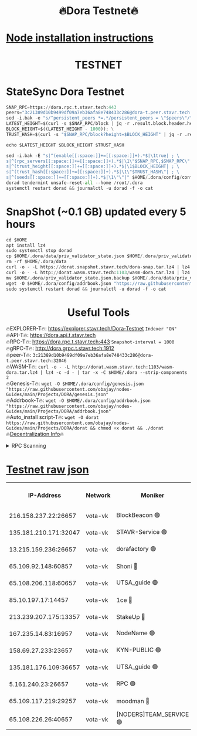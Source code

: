<h1 align="center"> 🔥Dora Testnet🔥</h1>

[Node installation instructions](https://github.com/obajay/nodes-Guides/tree/main/Projects/DORA)
=

<h1 align="center"> TESTNET</h1>

# StateSync Dora Testnet
```python
SNAP_RPC=https://dora.rpc.t.stavr.tech:443
peers="3c21389d10b9499df09a7eb36afa8e748433c286@dora-t.peer.stavr.tech:32046"
sed -i.bak -e "s/^persistent_peers *=.*/persistent_peers = \"$peers\"/" $HOME/.dora/config/config.toml
LATEST_HEIGHT=$(curl -s $SNAP_RPC/block | jq -r .result.block.header.height); \
BLOCK_HEIGHT=$((LATEST_HEIGHT - 1000)); \
TRUST_HASH=$(curl -s "$SNAP_RPC/block?height=$BLOCK_HEIGHT" | jq -r .result.block_id.hash)

echo $LATEST_HEIGHT $BLOCK_HEIGHT $TRUST_HASH

sed -i.bak -E "s|^(enable[[:space:]]+=[[:space:]]+).*$|\1true| ; \
s|^(rpc_servers[[:space:]]+=[[:space:]]+).*$|\1\"$SNAP_RPC,$SNAP_RPC\"| ; \
s|^(trust_height[[:space:]]+=[[:space:]]+).*$|\1$BLOCK_HEIGHT| ; \
s|^(trust_hash[[:space:]]+=[[:space:]]+).*$|\1\"$TRUST_HASH\"| ; \
s|^(seeds[[:space:]]+=[[:space:]]+).*$|\1\"\"|" $HOME/.dora/config/config.toml
dorad tendermint unsafe-reset-all --home /root/.dora
systemctl restart dorad && journalctl -u dorad -f -o cat
```
# SnapShot (~0.1 GB) updated every 5 hours
```python
cd $HOME
apt install lz4
sudo systemctl stop dorad
cp $HOME/.dora/data/priv_validator_state.json $HOME/.dora/priv_validator_state.json.backup
rm -rf $HOME/.dora/data
curl -o - -L https://dorat.snapshot.stavr.tech/dora-snap.tar.lz4 | lz4 -c -d - | tar -x -C $HOME/.dora --strip-components 2
curl -o - -L http://dorat.wasm.stavr.tech:1103/wasm-dora.tar.lz4 | lz4 -c -d - | tar -x -C $HOME/.dora --strip-components 2
mv $HOME/.dora/priv_validator_state.json.backup $HOME/.dora/data/priv_validator_state.json
wget -O $HOME/.dora/config/addrbook.json "https://raw.githubusercontent.com/obajay/nodes-Guides/main/Projects/DORA/addrbook.json"
sudo systemctl restart dorad && journalctl -u dorad -f -o cat
```
 <h1 align="center"> Useful Tools</h1>
 
🔥EXPLORER-T🔥: https://explorer.stavr.tech/Dora-Testnet        `Indexer "ON"` \
🔥API-T🔥:      https://dora.api.t.stavr.tech \
🔥RPC-T🔥:      https://dora.rpc.t.stavr.tech:443              `Snapshot-interval = 1000` \
🔥gRPC-T🔥:     http://dora.grpc.t.stavr.tech:1912 \
🔥peer-T🔥:     `3c21389d10b9499df09a7eb36afa8e748433c286@dora-t.peer.stavr.tech:32046` \
🔥WASM-T🔥:     ```curl -o - -L http://dorat.wasm.stavr.tech:1103/wasm-dora.tar.lz4 | lz4 -c -d - | tar -x -C $HOME/.dora --strip-components 2``` \
🔥Genesis-T🔥:  ```wget -O $HOME/.dora/config/genesis.json "https://raw.githubusercontent.com/obajay/nodes-Guides/main/Projects/DORA/genesis.json"``` \
🔥Addrbook-T🔥: ```wget -O $HOME/.dora/config/addrbook.json "https://raw.githubusercontent.com/obajay/nodes-Guides/main/Projects/DORA/addrbook.json"``` \
🔥Auto_install script-T🔥:  `wget -O dorat https://raw.githubusercontent.com/obajay/nodes-Guides/main/Projects/DORA/dorat && chmod +x dorat && ./dorat` \
🔥[Decentralization Info](https://github.com/obajay/StateSync-snapshots/tree/main/Projects/Dora/Decentralization)🔥

<details>
<summary>RPC Scanning</summary>

<h2 align="center"> We scan nodes in real time every 4 hours. And we provide the final result of RPC endpoints.
We cannot influence the operation of these nodes in any way. </h2>


```python
If Voting Power is higher than 0 --> then the Node is a validator of the network and may be subject to attack and be a potential threat to the chain.
```
```python
We marked such validators with a red symbol
```

</details>

[Testnet raw json](https://rpc-check.dorat.stavr.tech/dorat/rpc-dorat-result.json)
=



<table><tr><th>IP-Address</th><th>Network</th><th>Moniker</th><th>Latest Block Height</th><th>Earliest Block Height</th><th>Catching Up</th><th>Tx Index</th><th>Voting Power</th><th>Scan Time</th></tr><tr><td>216.158.237.22:26657</td><td>vota-vk</td><td>BlockBeacon 🟢</td><td>226639</td><td>1</td><td>False</td><td>off</td><td>0</td><td>2024-01-04T12:08:18.544148187UTC</td></tr><tr><td>135.181.210.171:32047</td><td>vota-vk</td><td>STAVR-Service 🟢</td><td>226640</td><td>1</td><td>False</td><td>on</td><td>0</td><td>2024-01-04T12:08:23.365689965UTC</td></tr><tr><td>13.215.159.236:26657</td><td>vota-vk</td><td>dorafactory 🟢</td><td>226640</td><td>1</td><td>False</td><td>on</td><td>0</td><td>2024-01-04T12:08:24.626743927UTC</td></tr><tr><td>65.109.92.148:60857</td><td>vota-vk</td><td>Shoni 🔴</td><td>226640</td><td>1</td><td>False</td><td>on</td><td>9323404379593930</td><td>2024-01-04T12:08:26.844527448UTC</td></tr><tr><td>65.108.206.118:60657</td><td>vota-vk</td><td>UTSA_guide 🟢</td><td>226640</td><td>1</td><td>False</td><td>on</td><td>0</td><td>2024-01-04T12:08:27.206818024UTC</td></tr><tr><td>85.10.197.17:14457</td><td>vota-vk</td><td>1ce 🔴</td><td>226640</td><td>8001</td><td>False</td><td>off</td><td>9009000000000000</td><td>2024-01-04T12:08:25.530276094UTC</td></tr><tr><td>213.239.207.175:13357</td><td>vota-vk</td><td>StakeUp 🔴</td><td>226639</td><td>13001</td><td>False</td><td>off</td><td>9009500000000000</td><td>2024-01-04T12:08:17.879655567UTC</td></tr><tr><td>167.235.14.83:16957</td><td>vota-vk</td><td>NodeName 🟢</td><td>210819</td><td>14001</td><td>False</td><td>on</td><td>0</td><td>2024-01-04T12:08:27.508331963UTC</td></tr><tr><td>158.69.27.233:23657</td><td>vota-vk</td><td>KYN-PUBLIC 🟢</td><td>226640</td><td>52001</td><td>False</td><td>on</td><td>0</td><td>2024-01-04T12:08:26.488098132UTC</td></tr><tr><td>135.181.176.109:36657</td><td>vota-vk</td><td>UTSA_guide 🟢</td><td>226638</td><td>55501</td><td>False</td><td>on</td><td>0</td><td>2024-01-04T12:08:15.547087413UTC</td></tr><tr><td>5.161.240.23:26657</td><td>vota-vk</td><td>RPC 🟢</td><td>226640</td><td>60001</td><td>False</td><td>off</td><td>0</td><td>2024-01-04T12:08:25.262151440UTC</td></tr><tr><td>65.109.117.219:29257</td><td>vota-vk</td><td>moodman 🔴</td><td>226639</td><td>126639</td><td>False</td><td>off</td><td>9009100000000000</td><td>2024-01-04T12:08:20.960021682UTC</td></tr><tr><td>65.108.226.26:40657</td><td>vota-vk</td><td>[NODERS]TEAM_SERVICE 🟢</td><td>226640</td><td>197001</td><td>False</td><td>on</td><td>0</td><td>2024-01-04T12:08:25.860803113UTC</td></tr></table>
